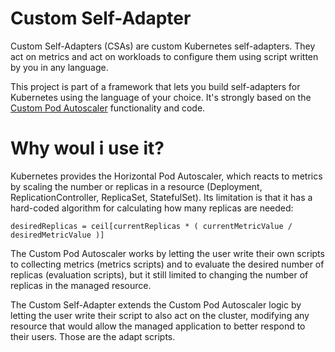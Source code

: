 # Custom Self-Adapter

Custom Self-Adapters (CSAs) are custom Kubernetes self-adapters. They act on metrics and act on workloads to configure them using script written by you in any language.

This project is part of a framework that lets you build self-adapters for Kubernetes using the language of your choice. It's strongly based on the [Custom Pod Autoscaler](https://custom-pod-autoscaler.readthedocs.io/en/stable/) functionality and code.

# Why woul i use it?

Kubernetes provides the Horizontal Pod Autoscaler, which reacts to metrics by scaling the number or replicas in a resource (Deployment, ReplicationController, ReplicaSet, StatefulSet). Its limitation is that it has a hard-coded algorithm for calculating how many replicas are needed:

```
desiredReplicas = ceil[currentReplicas * ( currentMetricValue / desiredMetricValue )]
```

The Custom Pod Autoscaler works by letting the user write their own scripts to collecting metrics (metrics scripts) and to evaluate the desired number of replicas (evaluation scripts), but it still limited to changing the number of replicas in the managed resource.

The Custom Self-Adapter extends the Custom Pod Autoscaler logic by letting the user write their script to also act on the cluster, modifying any resource that would allow the managed application to better respond to their users. Those are the adapt scripts.